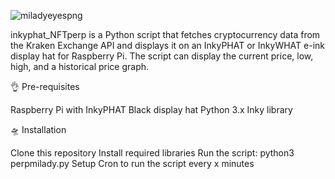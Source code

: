 
![miladyeyespng](https://user-images.githubusercontent.com/132207345/235407693-9b1fa04c-4c45-4d5e-9f5b-19203c51fdcb.png)

inkyphat_NFTperp is a Python script that fetches cryptocurrency data from the Kraken Exchange API and displays it on an InkyPHAT or InkyWHAT e-ink display hat for Raspberry Pi. The script can display the current price, low, high, and a historical price graph.

👌 Pre-requisites

Raspberry Pi with InkyPHAT Black display hat
Python 3.x
Inky library

🛸 Installation

Clone this repository
Install required libraries
Run the script: python3 perpmilady.py
Setup Cron to run the script every x minutes

